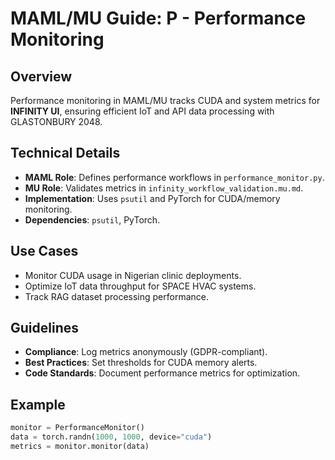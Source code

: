 # MAML/MU Guide: P - Performance Monitoring

## Overview
Performance monitoring in MAML/MU tracks CUDA and system metrics for **INFINITY UI**, ensuring efficient IoT and API data processing with GLASTONBURY 2048.

## Technical Details
- **MAML Role**: Defines performance workflows in `performance_monitor.py`.
- **MU Role**: Validates metrics in `infinity_workflow_validation.mu.md`.
- **Implementation**: Uses `psutil` and PyTorch for CUDA/memory monitoring.
- **Dependencies**: `psutil`, PyTorch.

## Use Cases
- Monitor CUDA usage in Nigerian clinic deployments.
- Optimize IoT data throughput for SPACE HVAC systems.
- Track RAG dataset processing performance.

## Guidelines
- **Compliance**: Log metrics anonymously (GDPR-compliant).
- **Best Practices**: Set thresholds for CUDA memory alerts.
- **Code Standards**: Document performance metrics for optimization.

## Example
```python
monitor = PerformanceMonitor()
data = torch.randn(1000, 1000, device="cuda")
metrics = monitor.monitor(data)
```